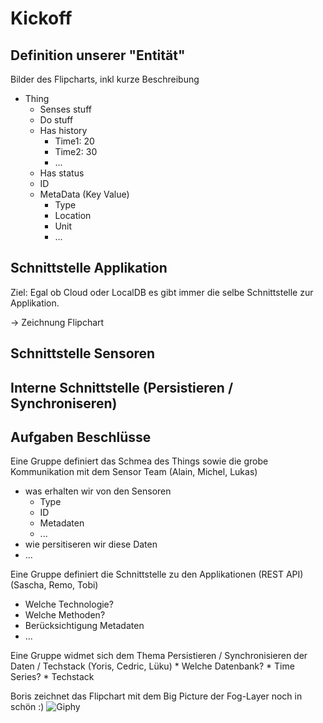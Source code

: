 # Kickoff

## Definition unserer "Entität"

Bilder des Flipcharts, inkl kurze Beschreibung

* Thing
    * Senses stuff
    * Do stuff
    * Has history
        * Time1: 20
        * Time2: 30
        * ...
    * Has status
    * ID
    * MetaData (Key Value) 
        * Type
        * Location
        * Unit
        * ...


## Schnittstelle Applikation
Ziel: Egal ob Cloud oder LocalDB es gibt immer die selbe Schnittstelle zur Applikation.

-> Zeichnung Flipchart

## Schnittstelle Sensoren


## Interne Schnittstelle (Persistieren / Synchroniseren)




## Aufgaben  Beschlüsse
Eine Gruppe definiert das Schmea des Things sowie die grobe Kommunikation mit dem Sensor Team (Alain, Michel, Lukas)
 * was erhalten wir von den Sensoren
    * Type
    * ID
    * Metadaten
    * ...
 * wie persitiseren wir diese Daten
 * ...

Eine Gruppe definiert die Schnittstelle zu den Applikationen (REST API) (Sascha, Remo, Tobi)
 * Welche Technologie? 
 * Welche Methoden? 
 * Berücksichtigung Metadaten
 * ...

Eine Gruppe widmet sich dem Thema Persistieren / Synchronisieren der Daten / Techstack (Yoris, Cedric, Lüku)
    * Welche Datenbank?
    * Time Series?
    * Techstack

Boris zeichnet das Flipchart mit dem Big Picture der Fog-Layer noch in schön :) 
![Giphy](https://media.giphy.com/media/3oKIPeYIJSEUcbKdt6/giphy.gif)
